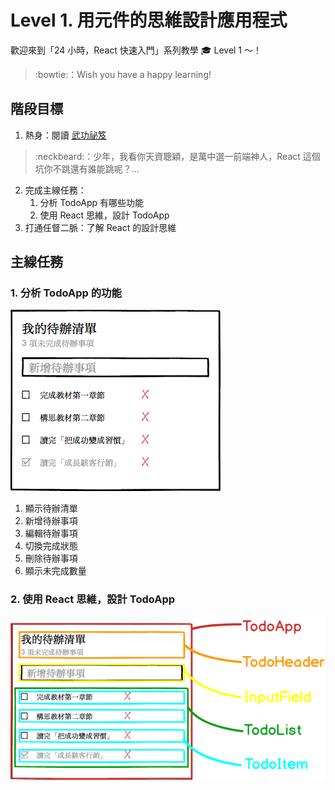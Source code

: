 # Level 1. 用元件的思維設計應用程式

歡迎來到「24 小時，React 快速入門」系列教學 :mortar_board: Level 1 ～！
> :bowtie:：Wish you have a happy learning!


## 階段目標

1. 熱身：閱讀 [武功祕笈](https://medium.com/p/ab93203f6c53)
> :neckbeard:：少年，我看你天資聰穎，是萬中選一前端神人，React 這個坑你不跳還有誰能跳呢？...

2. 完成主線任務：
    1. 分析 TodoApp 有哪些功能
    2. 使用 React 思維，設計 TodoApp
3. 打通任督二脈：了解 React 的設計思維

## 主線任務

### 1. 分析 TodoApp 的功能

![TodoApp markup](../assets/todoapp-markup.png)

1. 顯示待辦清單
2. 新增待辦事項
3. 編輯待辦事項
4. 切換完成狀態
5. 刪除待辦事項
6. 顯示未完成數量

### 2. 使用 React 思維，設計 TodoApp

![TodoApp components](../assets/todoapp-components.png)
